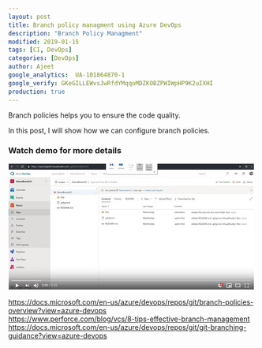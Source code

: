 ```yaml
---
layout: post
title: Branch policy managment using Azure DevOps
description: "Branch Policy Managment"
modified: 2019-01-15
tags: [CI, DevOps]
categories: [DevOps]
author: Ajeet
google_analytics:  UA-101864870-1
google_verify: GKeGILLEWvsJwRfdYMqqoMDZKOBZPWIWpHP9K2uIXHI
production: true
---
```

Branch policies helps you to ensure the code quality.

In this post, I will show how we can configure branch policies.
<!--more-->


### Watch demo for more details
 [  ![](../images/others/enableci.JPG)](https://youtu.be/MXoU-U6SOX0)


https://docs.microsoft.com/en-us/azure/devops/repos/git/branch-policies-overview?view=azure-devops         
https://www.perforce.com/blog/vcs/8-tips-effective-branch-management
https://docs.microsoft.com/en-us/azure/devops/repos/git/git-branching-guidance?view=azure-devops